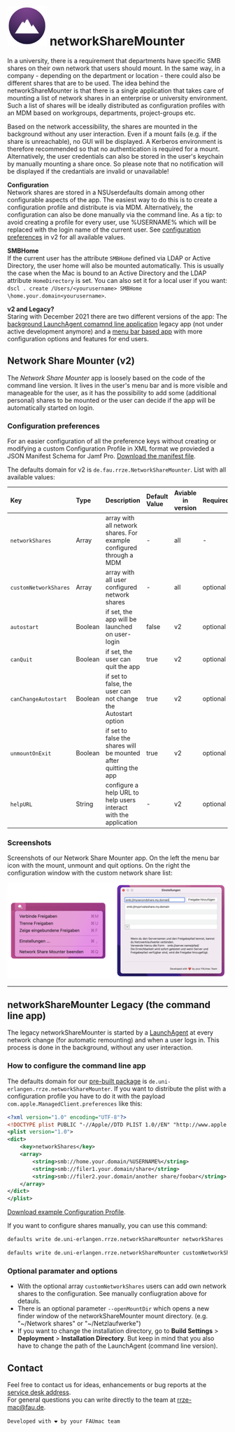 # <img src="networkShareMounter.png" alt="drawing" width="90px"/> networkShareMounter

In a university, there is a requirement that departments have specific SMB shares on their own network that users should mount. In the same way, in a company - depending on the department or location - there could also be different shares that are to be used. The idea behind the networkShareMounter is that there is a single application that takes care of mounting a list of network shares in an enterprise or university environment. Such a list of shares will be ideally distributed as configuration profiles with an MDM based on workgroups, departments, project-groups etc.

Based on the network accessibility, the shares are mounted in the background without any user interaction. Even if a mount fails (e.g. if the share is unreachable), no GUI will be displayed. A Kerberos environment is therefore recommended so that no authentication is required for a mount. Alternatively, the user credentials can also be stored in the user's keychain by manually mounting a share once. So please note that no notification will be displayed if the credantials are invalid or unavailable!  

**Configuration**  
Network shares are stored in a NSUserdefaults domain among other configurable aspects of the app. The easiest way to do this is to create a configuration profile and distribute is via MDM. Alternatively, the configuration can also be done manually via the command line. As a tip: to avoid creating a profile for every user, use %USERNAME% which will be replaced with the login name of the current user. See [configuration preferences](#configuration-preferences) in v2 for all available values. 

**SMBHome**  
If the current user has the attribute `SMBHome` defined via LDAP or Active Directory, the user home will also be mounted automatically. This is usually the case when the Mac is bound to an Active Directory and the LDAP attribute `HomeDirectory` is set. You can also set it for a local user if you want: `dscl . create /Users/<yourusername> SMBHome \home.your.domain<yourusername>`.

**v2 and Legacy?**  
Staring with December 2021 there are two different versions of the app: The [background LaunchAgent comamnd line application](#networksharemounter-legacy-the-command-line-app) legacy app (not under active development anymore) and a [menu bar based app](#network-share-mounter-v2) with more configuration options and features for end users. 

## Network Share Mounter (v2)
The *Network Share Mounter* app is loosely based on the code of the command line version. It lives in the user's menu bar and is more visible and manageable for the user, as it has the possibility to add some (additional personal) shares to be mounted or the user can decide if the app will be automatically started on login. 

### Configuration preferences
For an easier configuration of all the preference keys without creating or modifying a custom Configuration Profile in XML format we provieded a JSON Manifest Schema for Jamf Pro. [Download the manifest file](https://gitlab.rrze.fau.de/faumac/networkShareMounter/-/blob/master/jamf-manifests/Network%20Share%20Mounter.json). 

 The defaults domain for v2 is `de.fau.rrze.NetworkShareMounter`. List with all available values: 

| Key                 | Type  | Description            | Default Value | Aviable in version | Required? | Example |
| :------------------ | :---- | :---------------------|:-------------------------------------- | --------------------------------- | ------- | ---- |
| `networkShares`     | Array | array with all network shares. For example configured through a MDM | - | all | - |`smb://filer.your.domain/share`<br />`smb://homefiler.your.domain/%USERNAME%`|
| `customNetworkShares` | Array | array with all user configured network shares                | - | all | optional |`smb://myhomefiler.my.domain/share`|
| `autostart` | Boolean | if set, the app will be launched on user-login | false | v2 | optional ||
| `canQuit` | Boolean | if set, the user can quit the app | true | v2 | optional ||
| `canChangeAutostart` | Boolean | if set to false, the user can not change the Autostart option | true | v2 | optional ||
| `unmountOnExit` | Boolean | if set to false the shares will be mounted after quitting the app | true | v2 | optional ||
| `helpURL` | String | configure a help URL to help users interact with the application | - | v2 | optional |https://www.anleitungen.rrze.fau.de/betriebssysteme/apple-macos-und-ios/macos/#networksharemounter|  

### Screenshots
Screenshots of our Network Share Mounter app. On the left the menu bar icon with the mount, unmount and quit options. On the right the configuration window with the custom network share list:

<img src="networkShareMounterv2Screenshot.png" />  

----  

## networkShareMounter Legacy (the command line app)

The legacy networkShareMounter is started by a [LaunchAgent](https://gitlab.rrze.fau.de/faumac/networkShareMounter/-/blob/master/networkShareMounter/de.uni-erlangen.rrze.networkShareMounter.plist) at every network change (for automatic remounting) and when a user logs in. This process is done in the background, without any user interaction. 

### How to configure the command line app

The defaults domain for our [pre-built package](https://gitlab.rrze.fau.de/faumac/networkShareMounter/-/releases) is `de.uni-erlangen.rrze.networkShareMounter`. If you want to distribute the plist with a configuration profile you have to do it with the payload `com.apple.ManagedClient.preferences` like this:

```xml
<?xml version="1.0" encoding="UTF-8"?>
<!DOCTYPE plist PUBLIC "-//Apple//DTD PLIST 1.0//EN" "http://www.apple.com/DTDs/PropertyList-1.0.dtd">
<plist version="1.0">
<dict>
	<key>networkShares</key>
	<array>
		<string>smb://home.your.domain/%USERNAME%</string>
		<string>smb://filer1.your.domain/share</string>
		<string>smb://filer2.your.domain/another share/foobar</string>
	</array>
</dict>
</plist>
```

[Download example Configuration Profile](https://gitlab.rrze.fau.de/faumac/networkShareMounter/-/blob/master/jamf-manifests/networkShareMounter%20Legacy.mobileconfig).

If you want to configure shares manually, you can use this command:

```bash
defaults write de.uni-erlangen.rrze.networkShareMounter networkShares -array "smb://filer.your.domain/share" "smb://filer2.your.domain/home/Another Share/foobar" "smb://home.your.domain/%USERNAME%"
```

```bash
defaults write de.uni-erlangen.rrze.networkShareMounter customNetworkShares -array "smb://private.filer.home/share"
```

### Optional paramater and options

* With the optional array  `customNetworkShares`  users can add own network shares to the configuration. See manually confiugration above for detauls.
* There is an optional parameter `--openMountDir` which opens a new finder window of the networkShareMounter mount directory. (e.g. "\~/Network shares" or "\~/Netzlaufwerke")
* If you want to change the installation directory, go to **Build Settings** > **Deployment** > **Installation Directory**. But keep in mind that you also have to change the path of the LaunchAgent (command line version). 

## Contact
Feel free to contact us for ideas, enhancements or bug reports at the [service desk address](mailto:rrze-gitlab+faumac-networksharemounter-506-issue-@fau.de).    
For general questions you can write directly to the team at [rrze-mac@fau.de](mailto:rrze-mac@fau.de).


`Developed with ❤️ by your FAUmac team`

